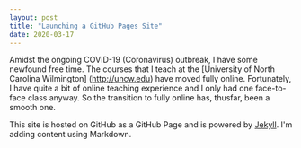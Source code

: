 ```yaml
---
layout: post
title: "Launching a GitHub Pages Site"
date: 2020-03-17
---
```


Amidst the ongoing COVID-19 (Coronavirus) outbreak, I have some newfound free time. The courses that I teach at the [University of North Carolina Wilmington] (http://uncw.edu) have moved fully online. Fortunately, I have quite a bit of online teaching experience and I only had one face-to-face class anyway. So the transition to fully online has, thusfar, been a smooth one. 

This site is hosted on GitHub as a GitHub Page and is powered by [Jekyll](http://jekyllrb.com). I'm adding content using Markdown.
